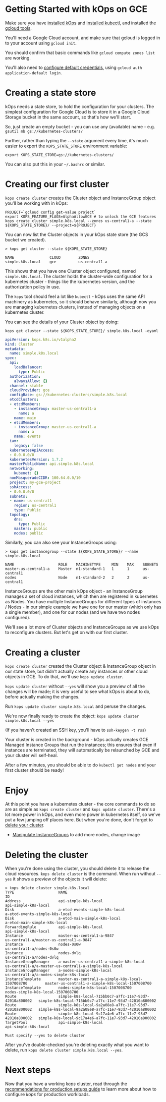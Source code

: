 # Getting Started with kOps on GCE

Make sure you have [installed kOps](../install.md) and [installed kubectl](../install.md), and installed
the [gcloud tools](https://cloud.google.com/sdk/downloads).

You'll need a Google Cloud account, and make sure that gcloud is logged in to your account using `gcloud init`.

You should confirm that basic commands like `gcloud compute zones list` are working.

You'll also need to [configure default credentials](https://developers.google.com/accounts/docs/application-default-credentials), using `gcloud auth application-default login`.

<!-- TODO: Can we get rid of `gcloud auth application-default login` ? -->

# Creating a state store

kOps needs a state store, to hold the configuration for your clusters.  The simplest configuration
for Google Cloud is to store it in a Google Cloud Storage bucket in the same account, so that's how we'll
start.

So, just create an empty bucket - you can use any (available) name - e.g. `gsutil mb gs://kubernetes-clusters/`

Further, rather than typing the `--state` argument every time, it's much easier to export the `KOPS_STATE_STORE`
environment variable:

```
export KOPS_STATE_STORE=gs://kubernetes-clusters/
```

You can also put this in your `~/.bashrc` or similar.

# Creating our first cluster

`kops create cluster` creates the Cluster object and InstanceGroup object you'll be working with in kOps:


    PROJECT=`gcloud config get-value project`
    export KOPS_FEATURE_FLAGS=AlphaAllowGCE # to unlock the GCE features
    kops create cluster simple.k8s.local --zones us-central1-a --state ${KOPS_STATE_STORE}/ --project=${PROJECT}


You can now list the Cluster objects in your kOps state store (the GCS bucket
we created).


    > kops get cluster --state ${KOPS_STATE_STORE}

    NAME                CLOUD        ZONES
    simple.k8s.local    gce          us-central1-a


<!-- TODO: Fix bug where zones not showing up -->

This shows that you have one Cluster object configured, named `simple.k8s.local`.  The cluster holds the cluster-wide configuration for
a kubernetes cluster - things like the kubernetes version, and the authorization policy in use.

The `kops` tool should feel a lot like `kubectl` - kOps uses the same API machinery as kubernetes,
so it should behave similarly, although now you are managing kubernetes clusters, instead of managing
objects on a kubernetes cluster.

You can see the details of your Cluster object by doing:

`kops get cluster --state ${KOPS_STATE_STORE}/ simple.k8s.local -oyaml`

```yaml
apiVersion: kops.k8s.io/v1alpha2
kind: Cluster
metadata:
  name: simple.k8s.local
spec:
  api:
    loadBalancer:
      type: Public
  authorization:
    alwaysAllow: {}
  channel: stable
  cloudProvider: gce
  configBase: gs://kubernetes-clusters/simple.k8s.local
  etcdClusters:
  - etcdMembers:
    - instanceGroup: master-us-central1-a
      name: a
    name: main
  - etcdMembers:
    - instanceGroup: master-us-central1-a
      name: a
    name: events
  iam:
    legacy: false
  kubernetesApiAccess:
  - 0.0.0.0/0
  kubernetesVersion: 1.7.2
  masterPublicName: api.simple.k8s.local
  networking:
    kubenet: {}
  nonMasqueradeCIDR: 100.64.0.0/10
  project: my-gce-project
  sshAccess:
  - 0.0.0.0/0
  subnets:
  - name: us-central1
    region: us-central1
    type: Public
  topology:
    dns:
      type: Public
    masters: public
    nodes: public
```

Similarly, you can also see your InstanceGroups using:

    > kops get instancegroup --state ${KOPS_STATE_STORE}/ --name simple.k8s.local

    NAME                    ROLE    MACHINETYPE     MIN    MAX    SUBNETS
    master-us-central1-a    Master  n1-standard-1   1      1      us-central1
    nodes                   Node    n1-standard-2   2      2      us-central1


<!-- TODO: Fix subnets vs regions -->

InstanceGroups are the other main kOps object - an InstanceGroup manages a set of cloud instances,
which then are registered in kubernetes as Nodes.  You have multiple InstanceGroups for different types
of instances / Nodes - in our simple example we have one for our master (which only has a single member),
and one for our nodes (and we have two nodes configured).

We'll see a lot more of Cluster objects and InstanceGroups as we use kOps to reconfigure clusters.  But let's get
on with our first cluster.

# Creating a cluster

`kops create cluster` created the Cluster object & InstanceGroup object in our state store,
but didn't actually create any instances or other cloud objects in GCE.  To do that, we'll use
`kops update cluster`.

`kops update cluster` without `--yes` will show you a preview of all the changes will be made;
it is very useful to see what kOps is about to do, before actually making the changes.

Run `kops update cluster simple.k8s.local` and peruse the changes.

We're now finally ready to create the object: `kops update cluster simple.k8s.local --yes`

(If you haven't created an SSH key, you'll have to `ssh-keygen -t rsa`)

<!-- TODO: We don't need this on GCE; remove SSH key requirement -->

Your cluster is created in the background - kOps actually creates GCE Managed Instance Groups
that run the instances; this ensures that even if instances are terminated, they will automatically
be relaunched by GCE and your cluster will self-heal.

After a few minutes, you should be able to do `kubectl get nodes` and your first cluster should be ready!

# Enjoy

At this point you have a kubernetes cluster - the core commands to do so are as simple as `kops create cluster`
and `kops update cluster`.  There's a lot more power in kOps, and even more power in kubernetes itself, so we've
put a few jumping off places here.  But when you're done, don't forget to [delete your cluster](#deleting-the-cluster).

* [Manipulate InstanceGroups](../tutorial/working-with-instancegroups.md) to add more nodes, change image

# Deleting the cluster

When you're done using the cluster, you should delete it to release the cloud resources.  `kops delete cluster` is
the command.  When run without `--yes` it shows a preview of the objects it will delete:


    > kops delete cluster simple.k8s.local
    TYPE                    NAME                                                    ID
    Address                 api-simple-k8s-local                                    api-simple-k8s-local
    Disk                    a-etcd-events-simple-k8s-local                          a-etcd-events-simple-k8s-local
    Disk                    a-etcd-main-simple-k8s-local                            a-etcd-main-simple-k8s-local
    ForwardingRule          api-simple-k8s-local                                    api-simple-k8s-local
    Instance                master-us-central1-a-9847                               us-central1-a/master-us-central1-a-9847
    Instance                nodes-0s0w                                              us-central1-a/nodes-0s0w
    Instance                nodes-dvlq                                              us-central1-a/nodes-dvlq
    InstanceGroupManager    a-master-us-central1-a-simple-k8s-local                 us-central1-a/a-master-us-central1-a-simple-k8s-local
    InstanceGroupManager    a-nodes-simple-k8s-local                                us-central1-a/a-nodes-simple-k8s-local
    InstanceTemplate        master-us-central1-a-simple-k8s-local-1507008700        master-us-central1-a-simple-k8s-local-1507008700
    InstanceTemplate        nodes-simple-k8s-local-1507008700                       nodes-simple-k8s-local-1507008700
    Route                   simple-k8s-local-715bb0c7-a7fc-11e7-93d7-42010a800002   simple-k8s-local-715bb0c7-a7fc-11e7-93d7-42010a800002
    Route                   simple-k8s-local-9a2a08e8-a7fc-11e7-93d7-42010a800002   simple-k8s-local-9a2a08e8-a7fc-11e7-93d7-42010a800002
    Route                   simple-k8s-local-9c17a4e6-a7fc-11e7-93d7-42010a800002   simple-k8s-local-9c17a4e6-a7fc-11e7-93d7-42010a800002
    TargetPool              api-simple-k8s-local                                    api-simple-k8s-local

    Must specify --yes to delete cluster


After you've double-checked you're deleting exactly what you want to delete, run `kops delete cluster simple.k8s.local --yes`.

# Next steps

Now that you have a working _kops_ cluster, read through the [recommendations for production setups guide](production.md) to learn more about how to configure _kops_ for production workloads.